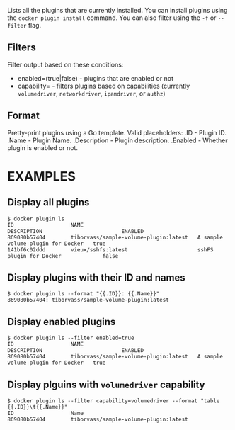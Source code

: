 Lists all the plugins that are currently installed. You can install plugins
using the `docker plugin install` command.
You can also filter using the `-f` or `--filter` flag.

## Filters

Filter output based on these conditions:
   - enabled=(true|false) - plugins that are enabled or not
   - capability=<string> - filters plugins based on capabilities (currently `volumedriver`, `networkdriver`, `ipamdriver`, or `authz`)

## Format

   Pretty-print plugins using a Go template.
   Valid placeholders:
      .ID - Plugin ID.
      .Name - Plugin Name.
      .Description - Plugin description.
      .Enabled - Whether plugin is enabled or not.

# EXAMPLES
## Display all plugins

    $ docker plugin ls
    ID                  NAME                                    DESCRIPTION                         ENABLED
    869080b57404        tiborvass/sample-volume-plugin:latest   A sample volume plugin for Docker   true
    141bf6c02ddd        vieux/sshfs:latest                      sshFS plugin for Docker             false

## Display plugins with their ID and names

    $ docker plugin ls --format "{{.ID}}: {{.Name}}"
    869080b57404: tiborvass/sample-volume-plugin:latest

## Display enabled plugins

    $ docker plugin ls --filter enabled=true
    ID                  NAME                                    DESCRIPTION                         ENABLED
    869080b57404        tiborvass/sample-volume-plugin:latest   A sample volume plugin for Docker   true

## Display plguins with `volumedriver` capability

    $ docker plugin ls --filter capability=volumedriver --format "table {{.ID}}\t{{.Name}}"
    ID                  Name
    869080b57404        tiborvass/sample-volume-plugin:latest
